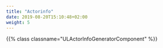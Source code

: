 ```yaml
---
title: "Actorinfo"
date: 2019-08-20T15:10:48+02:00
weight: 5
---
```


{{% class classname="ULActorInfoGeneratorComponent" %}}